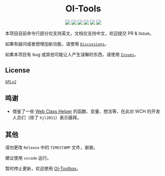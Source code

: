 <h1 align="center">OI-Tools</h1>
<p align="center">
    <img src="https://img.shields.io/github/v/release/hjl2011/OI-Tools?include_prereleases&logo=GitHub&longCache=true" />
    <img src="https://img.shields.io/github/downloads/hjl2011/OI-Tools/total?label=GitHub%20Downloads&longCache=true&logo=GitHub" />
    <img src="https://img.shields.io/badge/support-Windows%207+-blue?logo=Windows&longCache=true" />
    <img src="https://img.shields.io/github/commit-activity/m/hjl2011/OI-Tools?color=green&logo=GitHub&longCache=true" />
    <img src="https://img.shields.io/github/languages/code-size/hjl2011/OI-Tools?color=orange&logo=GitHub&longCache=true" />
    <img src="https://shields.io/badge/license-MIT-green?longCache=true" />
</p>

本项目目前命令行部分仅支持英文，文档仅支持中文，欢迎提交 PR &amp; Issue。

如果有疑问或者想增加新功能，请使用 <a href="https://github.com/hjl2011/OI-Tools/discussions"><code>Discussions</code></a>。

如果本项目有 bug 或其他可能让人产生误解的东西，请使用 <a href="https://github.com/hjl2011/OI-Tools/issues"><code>Issues</code></a>。

## License

<a href="https://github.com/hjl2011/OI-Tools/blob/main/LICENSE"><code>GPLv2</code></a>

## 鸣谢

- 借鉴了一些 <a href="https://github.com/class-tools/Web-Class-Helper">Web Class Helper</a> 的函数、变量、想法等，在此对 WCH 的开发人员们（除了 <code>hjl2011</code>）表示膜拜。

## 其他

请勿更改 `Release` 中的 `TIMESTAMP` 文件，谢谢。

建议使用 `vscode` 运行。

暂时停止更新，欢迎使用 [OI-Toolbox](https://github.com/hjl2011/OI-Toolbox)。